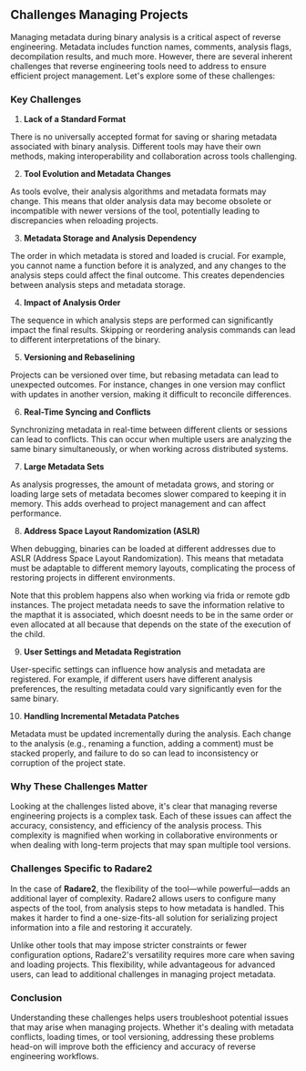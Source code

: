 ## Challenges Managing Projects

Managing metadata during binary analysis is a critical aspect of reverse engineering. Metadata includes function names, comments, analysis flags, decompilation results, and much more. However, there are several inherent challenges that reverse engineering tools need to address to ensure efficient project management. Let's explore some of these challenges:

### Key Challenges

1. **Lack of a Standard Format**

There is no universally accepted format for saving or sharing metadata associated with binary analysis. Different tools may have their own methods, making interoperability and collaboration across tools challenging.

2. **Tool Evolution and Metadata Changes**

As tools evolve, their analysis algorithms and metadata formats may change. This means that older analysis data may become obsolete or incompatible with newer versions of the tool, potentially leading to discrepancies when reloading projects.

3. **Metadata Storage and Analysis Dependency**

The order in which metadata is stored and loaded is crucial. For example, you cannot name a function before it is analyzed, and any changes to the analysis steps could affect the final outcome. This creates dependencies between analysis steps and metadata storage.

4. **Impact of Analysis Order**

The sequence in which analysis steps are performed can significantly impact the final results. Skipping or reordering analysis commands can lead to different interpretations of the binary.

5. **Versioning and Rebaselining**

Projects can be versioned over time, but rebasing metadata can lead to unexpected outcomes. For instance, changes in one version may conflict with updates in another version, making it difficult to reconcile differences.

6. **Real-Time Syncing and Conflicts**

Synchronizing metadata in real-time between different clients or sessions can lead to conflicts. This can occur when multiple users are analyzing the same binary simultaneously, or when working across distributed systems.

7. **Large Metadata Sets**

As analysis progresses, the amount of metadata grows, and storing or loading large sets of metadata becomes slower compared to keeping it in memory. This adds overhead to project management and can affect performance.

8. **Address Space Layout Randomization (ASLR)**

When debugging, binaries can be loaded at different addresses due to ASLR (Address Space Layout Randomization). This means that metadata must be adaptable to different memory layouts, complicating the process of restoring projects in different environments.

Note that this problem happens also when working via frida or remote gdb instances. The project metadata needs to save the information relative to the mapthat it is associated, which doesnt needs to be in the same order or even allocated at all because that depends on the state of the execution of the child.

9. **User Settings and Metadata Registration**

User-specific settings can influence how analysis and metadata are registered. For example, if different users have different analysis preferences, the resulting metadata could vary significantly even for the same binary.

10. **Handling Incremental Metadata Patches**

Metadata must be updated incrementally during the analysis. Each change to the analysis (e.g., renaming a function, adding a comment) must be stacked properly, and failure to do so can lead to inconsistency or corruption of the project state.

### Why These Challenges Matter

Looking at the challenges listed above, it's clear that managing reverse engineering projects is a complex task. Each of these issues can affect the accuracy, consistency, and efficiency of the analysis process. This complexity is magnified when working in collaborative environments or when dealing with long-term projects that may span multiple tool versions.

### Challenges Specific to Radare2

In the case of **Radare2**, the flexibility of the tool—while powerful—adds an additional layer of complexity. Radare2 allows users to configure many aspects of the tool, from analysis steps to how metadata is handled. This makes it harder to find a one-size-fits-all solution for serializing project information into a file and restoring it accurately.

Unlike other tools that may impose stricter constraints or fewer configuration options, Radare2's versatility requires more care when saving and loading projects. This flexibility, while advantageous for advanced users, can lead to additional challenges in managing project metadata.

### Conclusion

Understanding these challenges helps users troubleshoot potential issues that may arise when managing projects. Whether it's dealing with metadata conflicts, loading times, or tool versioning, addressing these problems head-on will improve both the efficiency and accuracy of reverse engineering workflows.
